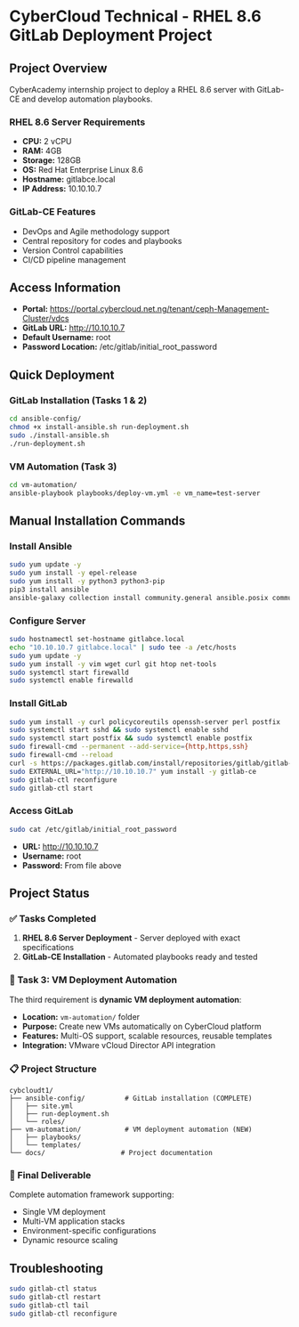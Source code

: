 # CyberCloud Technical - RHEL 8.6 GitLab Deployment Project

## Project Overview
CyberAcademy internship project to deploy a RHEL 8.6 server with GitLab-CE and develop automation playbooks.

### RHEL 8.6 Server Requirements
- **CPU:** 2 vCPU
- **RAM:** 4GB
- **Storage:** 128GB
- **OS:** Red Hat Enterprise Linux 8.6
- **Hostname:** gitlabce.local
- **IP Address:** 10.10.10.7

### GitLab-CE Features
- DevOps and Agile methodology support
- Central repository for codes and playbooks
- Version Control capabilities
- CI/CD pipeline management

## Access Information
- **Portal:** https://portal.cybercloud.net.ng/tenant/ceph-Management-Cluster/vdcs
- **GitLab URL:** http://10.10.10.7
- **Default Username:** root
- **Password Location:** /etc/gitlab/initial_root_password

## Quick Deployment

### GitLab Installation (Tasks 1 & 2)
```bash
cd ansible-config/
chmod +x install-ansible.sh run-deployment.sh
sudo ./install-ansible.sh
./run-deployment.sh
```

### VM Automation (Task 3)
```bash
cd vm-automation/
ansible-playbook playbooks/deploy-vm.yml -e vm_name=test-server
```

## Manual Installation Commands

### Install Ansible
```bash
sudo yum update -y
sudo yum install -y epel-release
sudo yum install -y python3 python3-pip
pip3 install ansible
ansible-galaxy collection install community.general ansible.posix community.crypto
```

### Configure Server
```bash
sudo hostnamectl set-hostname gitlabce.local
echo "10.10.10.7 gitlabce.local" | sudo tee -a /etc/hosts
sudo yum update -y
sudo yum install -y vim wget curl git htop net-tools
sudo systemctl start firewalld
sudo systemctl enable firewalld
```

### Install GitLab
```bash
sudo yum install -y curl policycoreutils openssh-server perl postfix
sudo systemctl start sshd && sudo systemctl enable sshd
sudo systemctl start postfix && sudo systemctl enable postfix
sudo firewall-cmd --permanent --add-service={http,https,ssh}
sudo firewall-cmd --reload
curl -s https://packages.gitlab.com/install/repositories/gitlab/gitlab-ce/script.rpm.sh | sudo bash
sudo EXTERNAL_URL="http://10.10.10.7" yum install -y gitlab-ce
sudo gitlab-ctl reconfigure
sudo gitlab-ctl start
```

### Access GitLab
```bash
sudo cat /etc/gitlab/initial_root_password
```
- **URL:** http://10.10.10.7
- **Username:** root
- **Password:** From file above

## Project Status

### ✅ Tasks Completed
1. **RHEL 8.6 Server Deployment** - Server deployed with exact specifications
2. **GitLab-CE Installation** - Automated playbooks ready and tested

### 🚧 Task 3: VM Deployment Automation
The third requirement is **dynamic VM deployment automation**:
- **Location:** `vm-automation/` folder
- **Purpose:** Create new VMs automatically on CyberCloud platform
- **Features:** Multi-OS support, scalable resources, reusable templates
- **Integration:** VMware vCloud Director API integration

### 📋 Project Structure
```
cybcloudt1/
├── ansible-config/          # GitLab installation (COMPLETE)
│   ├── site.yml
│   ├── run-deployment.sh
│   └── roles/
├── vm-automation/           # VM deployment automation (NEW)
│   ├── playbooks/
│   └── templates/
└── docs/                   # Project documentation
```

### 🎯 Final Deliverable
Complete automation framework supporting:
- Single VM deployment
- Multi-VM application stacks
- Environment-specific configurations
- Dynamic resource scaling

## Troubleshooting
```bash
sudo gitlab-ctl status
sudo gitlab-ctl restart
sudo gitlab-ctl tail
sudo gitlab-ctl reconfigure
```

